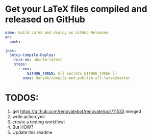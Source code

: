 # Get your LaTeX files compiled and released on GitHub

```yaml
name: Build LaTeX and deploy on GitHub Releases
on:
  push:

jobs:
  Setup-Compile-Deploy:
    runs-on: ubuntu-latest
    steps:
      - env:
          GITHUB_TOKEN: ${{ secrets.GITHUB_TOKEN }}
        uses: DanySK/compile-and-publish-all-latex@master
```

# TODOS:

1. get https://github.com/renovatebot/renovate/pull/11533 merged
2. write action.yml
3. create a testing workflow:
  1. But HOW?
4. Update this readme 
